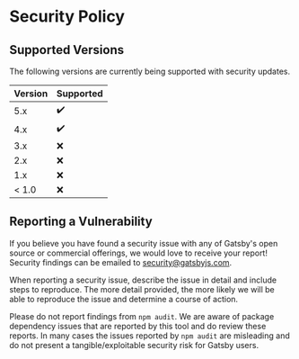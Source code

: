 # Security Policy

## Supported Versions

The following versions are currently being supported with security updates.   

| Version | Supported          |
| ------- | ------------------ |
| 5.x     | :heavy_check_mark: |
| 4.x     | :heavy_check_mark: |
| 3.x     | :x:                |
| 2.x     | :x:                |
| 1.x     | :x:                |
| < 1.0   | :x:                |

## Reporting a Vulnerability

If you believe you have found a security issue with any of Gatsby's open source or commercial offerings, we would love to receive your report! Security findings can be emailed to security@gatsbyjs.com.

When reporting a security issue, describe the issue in detail and include steps to reproduce. The more detail provided, the more likely we will be able to reproduce the issue and determine a course of action.

Please do not report findings from `npm audit`. We are aware of package dependency issues that are reported by this tool and do review these reports. In many cases the issues reported by `npm audit` are misleading and do not present a tangible/exploitable security risk for Gatsby users.
